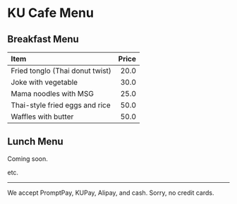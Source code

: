 # KU Cafe Menu

## Breakfast Menu

| Item                                   | Price |
|:---------------------------------------|------:|
| Fried tonglo (Thai donut twist)        | 20.0  |
| Joke with vegetable                    | 30.0  |
| Mama noodles with MSG                  | 25.0  |
| Thai-style fried eggs and rice         | 50.0  |
| Waffles with butter                    | 50.0  |


## Lunch Menu

Coming soon.

etc.

---

We accept PromptPay, KUPay, Alipay, and cash. Sorry, no credit cards.

